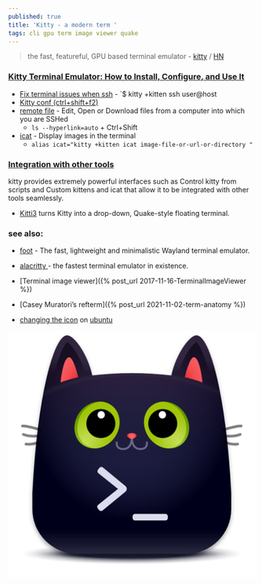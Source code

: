 ```yaml
---
published: true
title: 'Kitty - a modern term '
tags: cli gpu term image viewer quake
---
```

> the fast, featureful, GPU based terminal emulator - [kitty](https://sw.kovidgoyal.net/kitty/#quickstart) / [HN](https://news.ycombinator.com/item?id=24643008)

### [Kitty Terminal Emulator: How to Install, Configure, and Use It](https://linuxiac.com/kitty-terminal-emulator/)
- [Fix terminal issues when ssh](https://wiki.archlinux.org/title/Kitty#Terminal_issues_with_SSH) - `$ kitty +kitten ssh user@host
- [Kitty conf (ctrl+shift+f2)](https://sw.kovidgoyal.net/kitty/conf/#opt-kitty.shell)
- [remote file](https://sw.kovidgoyal.net/kitty/kittens/remote_file/#remote-files) - Edit, Open or Download files from a computer into which you are SSHed
	 - `ls --hyperlink=auto` + Ctrl+Shift 
- [icat](https://sw.kovidgoyal.net/kitty/kittens/icat/#icat) - Display images in the terminal
	- `alias icat="kitty +kitten icat image-file-or-url-or-directory "` 

### [Integration with other tools](https://sw.kovidgoyal.net/kitty/integrations/)
kitty provides extremely powerful interfaces such as Control kitty from scripts and Custom kittens and icat that allow it to be integrated with other tools seamlessly. 

- [Kitti3](https://github.com/LandingEllipse/kitti3) turns Kitty into a drop-down, Quake-style floating terminal.

### see also:
- [foot](https://github.com/DanteAlighierin/foot#-foot) - The fast, lightweight and minimalistic Wayland terminal emulator.
- [alacritty ](https://github.com/alacritty/alacritty) - the fastest terminal emulator in existence.
- [Terminal image viewer]({% post_url 2017-11-16-TerminalImageViewer %})
- [Casey Muratori’s refterm]({% post_url 2021-11-02-term-anatomy %})

- [changing the icon](https://sw.kovidgoyal.net/kitty/faq/#i-do-not-like-the-kitty-icon) on [ubuntu](https://askubuntu.com/questions/1417373/how-can-i-change-the-name-or-icon-of-an-installed-application)

[![caption](https://github.com/DinkDonk/kitty-icon/raw/main/kitty-dark.png)](https://sw.kovidgoyal.net/kitty/faq/#i-do-not-like-the-kitty-icon)
